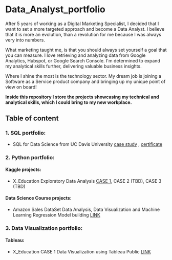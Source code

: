 # Data_Analyst_portfolio

After 5 years of working as a Digital Marketing Specialist, I decided that I want to set a more targeted approach and become a Data Analyst. I believe that it is more an evolution, than a revolution for me because I was always very into numbers.

What marketing taught me, is that you should always set yourself a goal that you can measure. I love retrieving and analyzing data from Google Analytics, Hubspot, or Google Search Console. I'm determined to expand my analytical skills further, delivering valuable business insights.

Where I shine the most is the technology sector. My dream job is joining a Software as a Service product company and bringing up my unique point of view on board!

**Inside this repository I store the projects showcasing my technical and analytical skills, which I could bring to my new workplace.**

## Table of content
### 1. SQL portfolio:
 - SQL for Data Science from UC Davis University [case study](https://github.com/izzierokita/Data_Analyst_portfolio/blob/Portfolio_detalis/SQL_portfolio/UCDavis_SQL_certificate_assignment_Izabela_Rokita/Yelp_dataset_profiling) ,  [certificate](https://github.com/izzierokita/Data_Analyst_portfolio/blob/Portfolio_detalis/SQL_portfolio/UCDavis_SQL_certificate_assignment_Izabela_Rokita/Coursera_SQL_Data_Science_Certificate_Izabela_Rokita.pdf)
### 2. Python portfolio:
#### Kaggle projects:
- X_Education Exploratory Data Analysis [CASE 1](https://github.com/izzierokita/Data_Analyst_portfolio/blob/Portfolio_detalis/Python_portfolio/Kaggle/X_Education_EDA/x-education-case1.ipynb), CASE 2 (TBD), CASE 3 (TBD)
#### Data Science Course projects:
- Amazon Sales DataSet Data Analysis, Data Visualization and Machine Learning Regression Model building [LINK](Python_portfolio/Data_Science_bootcamp/amazon_sales_Data_Analysis_group_project.ipynb)
### 3. Data Visualization portfolio:
#### Tableau:
- X_Education CASE 1 Data Visualization using Tableau Public [LINK](https://public.tableau.com/views/X_Education_CASE1_Visualizations/X_Education_CASE1_Visualizations?:showVizHome=no)




